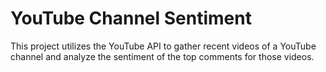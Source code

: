 # YouTube Channel Sentiment

This project utilizes the YouTube API to gather recent videos of a YouTube channel and analyze the sentiment of the top comments for those videos. 
